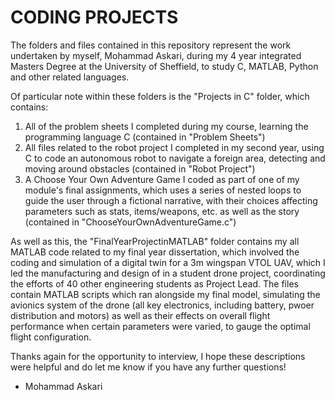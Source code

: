 # CODING PROJECTS
The folders and files contained in this repository represent the work undertaken by myself, Mohammad Askari, 
during my 4 year integrated Masters Degree at the University of Sheffield, to study C, MATLAB, Python and other related languages. 

Of particular note within these folders is the "Projects in C" folder, which contains:
1. All of the problem sheets I completed during my course, learning the programming language C (contained in "Problem Sheets")
2. All files related to the robot project I completed in my second year, using C to code an autonomous robot to navigate a foreign area,
   detecting and moving around obstacles (contained in "Robot Project")
3. A Choose Your Own Adventure Game I coded as part of one of my module's final assignments, which uses a series of nested loops to guide the user
   through a fictional narrative, with their choices affecting parameters such as stats, items/weapons, etc. as well as the story (contained in
   "ChooseYourOwnAdventureGame.c")

As well as this, the "FinalYearProjectinMATLAB" folder contains my all MATLAB code related to my final year dissertation, which involved the coding
and simulation of a digital twin for a 3m wingspan VTOL UAV, which I led the manufacturing and design of in a student drone project, coordinating the
efforts of 40 other engineering students as Project Lead. The files contain MATLAB scripts which ran alongside my final model, simulating the avionics
system of the drone (all key electronics, including battery, pwoer distribution and motors) as well as their effects on overall flight performance
when certain parameters were varied, to gauge the optimal flight configuration. 

Thanks again for the opportunity to interview, I hope these descriptions were helpful and do let me know if you have any further questions!

- Mohammad Askari
